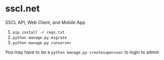 # sscl.net
SSCL API, Web Client, and Mobile App

1. `pip install -r reqs.txt`
2. `python manage.py migrate`
3. `python manage.py runserver`

You may have to do a `python manage.py createsuperuser` to login to admin
